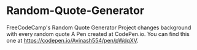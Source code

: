 # Random-Quote-Generator
FreeCodeCamp's Random Quote Generator Project changes background with every random quote
A Pen created at CodePen.io. You can find this one at https://codepen.io/Avinash554/pen/pWdqXV.
